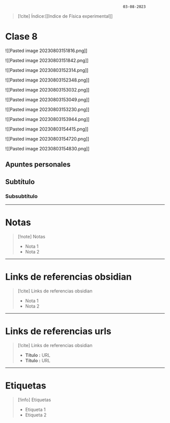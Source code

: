 														03-08-2023

>[!cite] Índice:[[Indice de Física experimental]]



# Clase 8

![[Pasted image 20230803151816.png]]

![[Pasted image 20230803151842.png]]

![[Pasted image 20230803152314.png]]

![[Pasted image 20230803152348.png]]

![[Pasted image 20230803153032.png]]

![[Pasted image 20230803153049.png]]

![[Pasted image 20230803153230.png]]

![[Pasted image 20230803153944.png]]

![[Pasted image 20230803154415.png]]

![[Pasted image 20230803154720.png]]

![[Pasted image 20230803154830.png]]

## Apuntes personales
## Subtítulo

### Subsubtítulo


--------------------------------------------------

# Notas
> [!note]  Notas
> - Nota 1
> - Nota 2

--------------------------------------------------

# Links de referencias obsidian

> [!cite]  Links de referencias obsidian
> - Nota 1
> - Nota 2

--------------------------------------------------

# Links de referencias urls

> [!cite]  Links de referencias obsidian
> - __Título :__ URL
> - __Título :__ URL

--------------------------------------------------

# Etiquetas
> [!info] Etiquetas
> - Etiqueta 1
> - Etiqueta 2